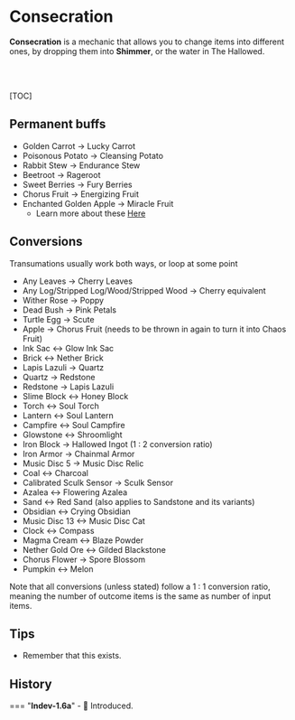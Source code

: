 # Consecration
**Consecration** is a mechanic that allows you to change items into different ones, by dropping them into **Shimmer**, or the water in The Hallowed.

<br><br>

[TOC]

## Permanent buffs
- Golden Carrot -> Lucky Carrot 
- Poisonous Potato -> Cleansing Potato
- Rabbit Stew -> Endurance Stew 
- Beetroot -> Rageroot 
- Sweet Berries -> Fury Berries 
- Chorus Fruit -> Energizing Fruit 
- Enchanted Golden Apple -> Miracle Fruit 
    - Learn more about these [Here](../items/other/perm_buffs.md)
## Conversions
Transumations usually work both ways, or loop at some point

- Any Leaves -> Cherry Leaves
- Any Log/Stripped Log/Wood/Stripped Wood -> Cherry equivalent
- Wither Rose -> Poppy
- Dead Bush -> Pink Petals
- Turtle Egg -> Scute
- Apple -> Chorus Fruit (needs to be thrown in again to turn it into Chaos Fruit)
- Ink Sac <-> Glow Ink Sac
- Brick <-> Nether Brick
- Lapis Lazuli -> Quartz
- Quartz -> Redstone
- Redstone -> Lapis Lazuli
- Slime Block <-> Honey Block
- Torch <-> Soul Torch
- Lantern <-> Soul Lantern
- Campfire <-> Soul Campfire
- Glowstone <-> Shroomlight
- Iron Block -> Hallowed Ingot (1 : 2 conversion ratio)
- Iron Armor -> Chainmal Armor
- Music Disc 5 -> Music Disc Relic
- Coal <-> Charcoal
- Calibrated Sculk Sensor -> Sculk Sensor
- Azalea <-> Flowering Azalea
- Sand <-> Red Sand (also applies to Sandstone and its variants)
- Obsidian <-> Crying Obsidian
- Music Disc 13 <-> Music Disc Cat
- Clock <-> Compass
- Magma Cream <-> Blaze Powder
- Nether Gold Ore <-> Gilded Blackstone
- Chorus Flower -> Spore Blossom
- Pumpkin <-> Melon

Note that all conversions (unless stated) follow a 1 : 1 conversion ratio, meaning the number of outcome items is the same as number of input items.

## Tips
- Remember that this exists.

## History
=== "**Indev-1.6a**"
    - :rocket: Introduced.